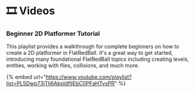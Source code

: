 # 🎞️ Videos

### Beginner 2D Platformer Tutorial

This playlist provides a walkthrough for complete beginners on how to create a 2D platformer in FlatRedBall. It's a great way to get started, introducing many foundational FlatRedBall topics including creating levels, entities, working with files, collisions, and much more.

{% embed url="https://www.youtube.com/playlist?list=PL5Dwp73jTli6AkpIdfljEbC0PFaHTyxPR" %}

